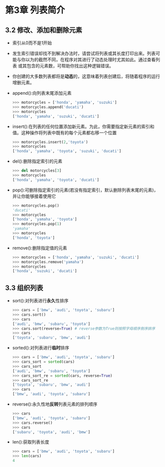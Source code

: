# 第3章 列表简介

## 3.2 修改、添加和删除元素

- 索引从0而不是1开始
- 发生索引错误却找不到解决办法时，请尝试将列表或其长度打印出来。列表可能与你以为的截然不同，在程序对其进行了动态处理时尤其如此。通过查看列表 或其包含的元素数，可帮助你找出这种逻辑错误。


- 你创建的大多数列表都将是**动态**的，这意味着列表创建后，将随着程序的运行增删元素。

- append():向列表末尾添加元素

  ```python
  >>> motorcycles = ['honda', 'yamaha', 'suzuki']
  >>> motorcycles.append('ducati')
  >>> motorcycles
  ['honda', 'yamaha', 'suzuki', 'ducati']
  ```

- insert():在列表的任何位置添加新元素。为此，你需要指定新元素的索引和值。这种操作将列表中既有的每个元素都右移一个位置

  ```python
  >>> motorcycles.insert(2,'toyota')
  >>> motorcycles
  ['honda', 'yamaha', 'toyota', 'suzuki', 'ducati']
  ```

- del():删除指定索引的元素

  ```python
  >>> del motorcycles[3]
  >>> motorcycles
  ['honda', 'yamaha', 'toyota', 'ducati']
  ```

- pop():可删除指定索引的元素(若没有指定索引，默认删除列表末尾的元素)，并让你能够接着使用它

  ```python
  >>> motorcycles.pop()
  'ducati'
  >>> motorcycles
  ['honda', 'yamaha', 'toyota']
  >>> motorcycles.pop(1)
  'yamaha'
  >>> motorcycles
  ['honda', 'toyota']
  ```

- remove():删除指定值的元素

  ```python
  >>> motorcycles = ['honda', 'yamaha', 'suzuki', 'ducati']
  >>> motorcycles.remove('yamaha')
  >>> motorcycles
  ['honda', 'suzuki', 'ducati']
  ```

## 3.3 组织列表

- sort():对列表进行**永久**性排序

  ```python
  >>> cars = ['bmw', 'audi', 'toyota', 'subaru']
  >>> cars.sort()
  >>> cars
  ['audi', 'bmw', 'subaru', 'toyota']
  >>> cars.sort(reverse=True) # reverse参数为True则按照字母顺序倒序排序
  >>> cars
  ['toyota', 'subaru', 'bmw', 'audi']
  ```

- sorted():对列表进行**临时**排序

  ```python
  >>> cars = ['bmw', 'audi', 'toyota', 'subaru']
  >>> cars_sort = sorted(cars)
  >>> cars_sort
  ['audi', 'bmw', 'subaru', 'toyota']
  >>> cars_sort_re = sorted(cars, reverse=True)
  >>> cars_sort_re
  ['toyota', 'subaru', 'bmw', 'audi']
  >>> cars
  ['bmw', 'audi', 'toyota', 'subaru']
  ```

- reverse():永久性地**反转**列表元素的排列顺序

  ```python
  >>> cars
  ['bmw', 'audi', 'toyota', 'subaru']
  >>> cars.reverse()
  >>> cars
  ['subaru', 'toyota', 'audi', 'bmw']
  ```

- len():获取列表长度

  ```python
  >>> cars = ['bmw', 'audi', 'toyota', 'subaru']
  >>> len(cars)
  4
  ```